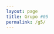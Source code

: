 ```yaml
---
layout: page
title: Grupo #05
permalink: /g5/
---
```


<script language= "JavaScript">
location.href="https://chat.whatsapp.com/C7MBu49H8iV2PjfmJiDbev"
</script> 
